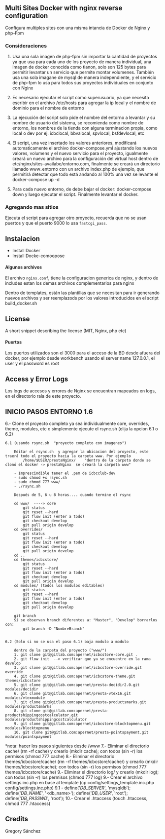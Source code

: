 ## Multi Sites Docker with nginx reverse configuration

Configura multiples sites con una misma intancia de Docker de Nginx y php-Fpm

### Consideraciones

1. Usa una sola imagen de php-fpm sin importar la cantidad de proyectos ya que usa para cada uno de los proyecto de manera individual, una imagen de docker conocida como tianon, solo son 125 bytes para permitir levantar un servicio que permite montar volumenes.  También usa una sola imagane de mysql de manera independiente, y el servicio de php-fpm lo usa para todos sus proyectos individuales en conjunto con Nginx

2. Es necesario ejecutar el script como superusuario, ya que necesita escribir en el archivo /etc/hosts para agregar la ip local y el nombre de dominio para el nombre de entorno

3. La ejecución del script solo pide el nombre del entorno a levantar y su nombre de usuario del sistema, se recomienda como nombre de entorno, los nombres de la tienda con alguna terminacion propia, como local o dev por ej.  icbclocal, bbvalocal, spvlocal, bsfdevlocal, etc

4. El script, una vez insertado los valores anteriores, modificará automaticamente el archivo docker-compose.yml ajustando los nuevos valores, volumens y el nuevo servicio para el proyecto, igualmente creará un nuevo archivo para la configuración del virtual host dentro de etc/nginx/sites-availabe/entorno.com, finalmente se creará un directorio llamado www_entorno con un archivo index.php de ejemplo, que permitirá detectar que todo está andando al 100% una vez se levante el docker-compose up -d

5. Para cada nuevo entorno, de debe bajar el docker:  docker-compose down y luego ejecutar el script. Finalmente levantar el docker.


### Agregando mas sitios

Ejecuta el script para agregar otro proyecto, recuerda que no se usan puertos y que el puerto 9000 lo usa `fastcgi_pass`.

## Instalacion

* Install Docker
* Install Docke-comoopose

#### Algunos archivos

El archivo `nginx.conf`, tiene la configuracion generica de nginx, y dentro de includes estan los demas archivos complementarios para nginx

Dentro de templates, están las plantillas que se necesitan para ir generando nuevos archivos y ser reemplazods por los valores introducidos en el script build_docker.sh

## License
A short snippet describing the license (MIT, Nginx, php etc)

#### Puertos

Los puertos utilizados son el 3000 para el acceso de la BD desde afuera del docker, por ejemplo desde workbench usando el server name 127.0.0.1, el user y el password es root

## Access y Error Logs
Los logs de accesos y errores de Nginx se encuentran mapeados en logs, en el directorio raía de este proyecto.

## INICIO PASOS ENTORNO 1.6

6.- Clone el proyecto completo ya sea individualmente core, overrides, theme, modules, etc  o  simplemente ejecute el rsync.sh (elija la opcion 6.1 o 6.2) 

	6.1 (usando rsync.sh  "proyecto completo con imagenes")

		Editar el rsync.sh  y agregar la ubicacion del proyecto, este traerá todo el proyecto hacia la carpeta www. Por ejemplo
   			/home/$USER/prestaNginx/    "dentro de la carpeta donde se clonó el docker -> prestaNginx  se creará la carpeta www"

		- Imprescindible tener el .pem de icbcclub-dev
		- sudo chmod +x rsync.sh
		- sudo chmod 777 www/
		- ./rsync.sh
		
		Después de 5, 6 u 8 horas.... cuando termine el rsync

		cd www/  ----> core
			git status
			git reset --hard
			git flow init (enter a todo)
			git checkout develop
			git pull origin develop
		cd overrides/
			git status
			git reset --hard
			git flow init (enter a todo)
			git checkout develop
			git pull origin develop
		cd ..
		cd themes/icbcstore/
			git status
			git reset --hard
			git flow init (enter a todo)
			git checkout develop
			git pull origin develop
		cd modules/ (todos los modulos editables)
			git status
			git reset --hard
			git flow init (enter a todo)
			git checkout develop
			git pull origin develop

		git branch
		Si se observan branch diferentes a: "Master", "Develop" borrarlos con:
			git branch -D "NombreBranch"
			

	6.2 (Solo si no se usa el paso 6.1) baja modulo a modulo
		
		dentro de la carpeta del proyecto ("www/")
		1. git clone git@gitlab.com:apernet/icbcstore-core.git .
		2. git flow init  --> verificar que ya se encuentre en la rama develop
		3. git clone git@gitlab.com:apernet/icbcstore-override.git override
		4. git clone git@gitlab.com:apernet/icbcstore-theme.git themes/icbcstore
		5. git clone git@gitlab.com:apernet/presta-decidir2.0.git modules/decidir
		6. git clone git@gitlab.com:apernet/presta-vtex16.git modules/vtexmodule
		7. git clone git@gitlab.com:apernet/presta-productsmarks.git modules/productsmarks
		8. git clone git@gitlab.com:apernet/presta-productshippingcostcalculator.git modules/productshippingcostcalculator
		9. git clone git@gitlab.com:apernet/icbcstore-blocktopmenu.git modules/blocktopmenu
		10. git clone git@gitlab.com:apernet/presta-pointspayment.git modules/pointspayment

*nota: hacer los pasos siguientes desde /www
   7.- Eliminar el directorio cache/ (rm -rf cache) y crearlo (mkdir cache);  con todos (sin -r) los permisos (chmod 777 cache)
   8.- Eliminar el directorio themes/icbcstore/cache/ (rm -rf themes/icbcstore/cache/) y crearlo (mkdir themes/icbcstore/cache);  con todos (sin -r) los permisos (chmod 777 themes/icbcstore/cache)
   9.- Eliminar el directorio log/ y crearlo (mkdir log);  con todos (sin -r) los permisos (chmod 777 log)
   9.- Crear el archivo settings.inc.php en base al template (cp config/settings_template.inc.php config/settings.inc.php)
     9.1 - define('_DB_SERVER_', 'mysqldb');
           define('_DB_NAME_', '<db_name>');
           define('_DB_USER_', 'root');
           define('_DB_PASSWD_', 'root');
   10.- Crear el .htaccess  (touch .htaccess,  chmod 777 .htaccess)


## Credits
Gregory Sánchez